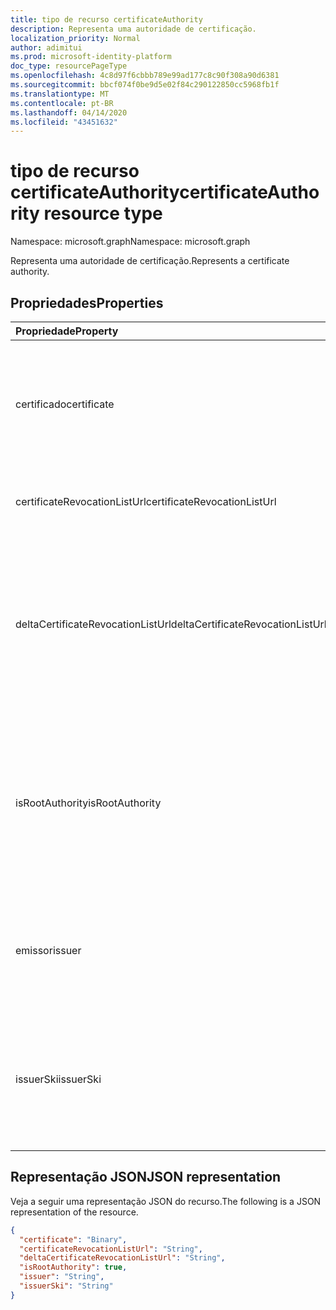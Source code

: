 ```yaml
---
title: tipo de recurso certificateAuthority
description: Representa uma autoridade de certificação.
localization_priority: Normal
author: adimitui
ms.prod: microsoft-identity-platform
doc_type: resourcePageType
ms.openlocfilehash: 4c8d97f6cbbb789e99ad177c8c90f308a90d6381
ms.sourcegitcommit: bbcf074f0be9d5e02f84c290122850cc5968fb1f
ms.translationtype: MT
ms.contentlocale: pt-BR
ms.lasthandoff: 04/14/2020
ms.locfileid: "43451632"
---
```

# <a name="certificateauthority-resource-type"></a><span data-ttu-id="b2bca-103">tipo de recurso certificateAuthority</span><span class="sxs-lookup"><span data-stu-id="b2bca-103">certificateAuthority resource type</span></span>

<span data-ttu-id="b2bca-104">Namespace: microsoft.graph</span><span class="sxs-lookup"><span data-stu-id="b2bca-104">Namespace: microsoft.graph</span></span>

<span data-ttu-id="b2bca-105">Representa uma autoridade de certificação.</span><span class="sxs-lookup"><span data-stu-id="b2bca-105">Represents a certificate authority.</span></span>

## <a name="properties"></a><span data-ttu-id="b2bca-106">Propriedades</span><span class="sxs-lookup"><span data-stu-id="b2bca-106">Properties</span></span>

| <span data-ttu-id="b2bca-107">Propriedade</span><span class="sxs-lookup"><span data-stu-id="b2bca-107">Property</span></span>     | <span data-ttu-id="b2bca-108">Tipo</span><span class="sxs-lookup"><span data-stu-id="b2bca-108">Type</span></span>        | <span data-ttu-id="b2bca-109">Descrição</span><span class="sxs-lookup"><span data-stu-id="b2bca-109">Description</span></span> |
|:-------------|:------------|:------------|
|<span data-ttu-id="b2bca-110">certificado</span><span class="sxs-lookup"><span data-stu-id="b2bca-110">certificate</span></span>|<span data-ttu-id="b2bca-111">Binário</span><span class="sxs-lookup"><span data-stu-id="b2bca-111">Binary</span></span>|<span data-ttu-id="b2bca-112">Obrigatório.</span><span class="sxs-lookup"><span data-stu-id="b2bca-112">Required.</span></span> <span data-ttu-id="b2bca-113">A cadeia de caracteres codificada em base64 que representa o certificado público.</span><span class="sxs-lookup"><span data-stu-id="b2bca-113">The base64 encoded string representing the public certificate.</span></span>|
|<span data-ttu-id="b2bca-114">certificateRevocationListUrl</span><span class="sxs-lookup"><span data-stu-id="b2bca-114">certificateRevocationListUrl</span></span>|<span data-ttu-id="b2bca-115">String</span><span class="sxs-lookup"><span data-stu-id="b2bca-115">String</span></span>|<span data-ttu-id="b2bca-116">A URL da lista de certificados revogados.</span><span class="sxs-lookup"><span data-stu-id="b2bca-116">The URL of the certificate revocation list.</span></span>|
|<span data-ttu-id="b2bca-117">deltaCertificateRevocationListUrl</span><span class="sxs-lookup"><span data-stu-id="b2bca-117">deltaCertificateRevocationListUrl</span></span>|<span data-ttu-id="b2bca-118">String</span><span class="sxs-lookup"><span data-stu-id="b2bca-118">String</span></span>|<span data-ttu-id="b2bca-119">A URL contém a lista de todos os certificados revogados desde a última vez que uma lista de revocaton de certificados completo foi criada.</span><span class="sxs-lookup"><span data-stu-id="b2bca-119">The URL contains the list of all revoked certificates since the last time a full certificate revocaton list was created.</span></span>|
|<span data-ttu-id="b2bca-120">isRootAuthority</span><span class="sxs-lookup"><span data-stu-id="b2bca-120">isRootAuthority</span></span>|<span data-ttu-id="b2bca-121">Booliano</span><span class="sxs-lookup"><span data-stu-id="b2bca-121">Boolean</span></span>|<span data-ttu-id="b2bca-122">Obrigatório.</span><span class="sxs-lookup"><span data-stu-id="b2bca-122">Required.</span></span> <span data-ttu-id="b2bca-123">**true** se o certificado confiável é uma autoridade raiz, **false** se o certificado confiável é uma autoridade intermediária.</span><span class="sxs-lookup"><span data-stu-id="b2bca-123">**true** if the trusted certificate is a root authority, **false** if the trusted certificate is an intermediate authority.</span></span>|
|<span data-ttu-id="b2bca-124">emissor</span><span class="sxs-lookup"><span data-stu-id="b2bca-124">issuer</span></span>|<span data-ttu-id="b2bca-125">String</span><span class="sxs-lookup"><span data-stu-id="b2bca-125">String</span></span>|<span data-ttu-id="b2bca-126">O emissor do certificado, calculado com base no valor do **certificado** .</span><span class="sxs-lookup"><span data-stu-id="b2bca-126">The issuer of the certificate, calculated from the **certificate** value.</span></span> <span data-ttu-id="b2bca-127">Somente leitura.</span><span class="sxs-lookup"><span data-stu-id="b2bca-127">Read-only.</span></span> |
|<span data-ttu-id="b2bca-128">issuerSki</span><span class="sxs-lookup"><span data-stu-id="b2bca-128">issuerSki</span></span>|<span data-ttu-id="b2bca-129">String</span><span class="sxs-lookup"><span data-stu-id="b2bca-129">String</span></span>|<span data-ttu-id="b2bca-130">O identificador de chave de entidade do certificado, calculado com base no valor do **certificado** .</span><span class="sxs-lookup"><span data-stu-id="b2bca-130">The subject key identifier of the certificate, calculated from the **certificate** value.</span></span> <span data-ttu-id="b2bca-131">Somente leitura.</span><span class="sxs-lookup"><span data-stu-id="b2bca-131">Read-only.</span></span>|

## <a name="json-representation"></a><span data-ttu-id="b2bca-132">Representação JSON</span><span class="sxs-lookup"><span data-stu-id="b2bca-132">JSON representation</span></span>

<span data-ttu-id="b2bca-133">Veja a seguir uma representação JSON do recurso.</span><span class="sxs-lookup"><span data-stu-id="b2bca-133">The following is a JSON representation of the resource.</span></span>

<!-- {
  "blockType": "resource",
  "optionalProperties": [

  ],
  "@odata.type": "microsoft.graph.certificateAuthority",
  "baseType": null
}-->

```json
{
  "certificate": "Binary",
  "certificateRevocationListUrl": "String",
  "deltaCertificateRevocationListUrl": "String",
  "isRootAuthority": true,
  "issuer": "String",
  "issuerSki": "String"
}
```

<!-- uuid: 16cd6b66-4b1a-43a1-adaf-3a886856ed98
2019-02-04 14:57:30 UTC -->
<!-- {
  "type": "#page.annotation",
  "description": "certificateAuthority resource",
  "keywords": "",
  "section": "documentation",
  "tocPath": ""
}-->
